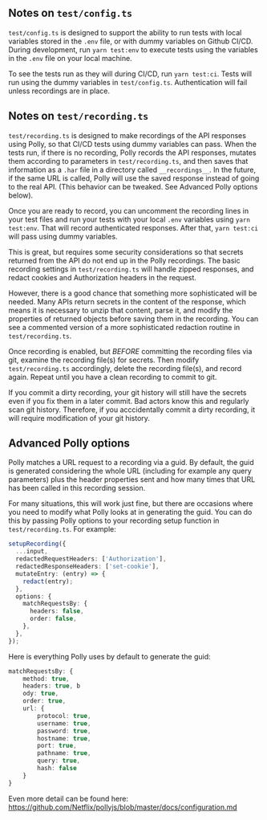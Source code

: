 ## Notes on `test/config.ts`

`test/config.ts` is designed to support the ability to run tests with local
variables stored in the `.env` file, or with dummy variables on Github CI/CD.
During development, run `yarn test:env` to execute tests using the variables in
the `.env` file on your local machine.

To see the tests run as they will during CI/CD, run `yarn test:ci`. Tests will
run using the dummy variables in `test/config.ts`. Authentication will fail
unless recordings are in place.

## Notes on `test/recording.ts`

`test/recording.ts` is designed to make recordings of the API responses using
Polly, so that CI/CD tests using dummy variables can pass. When the tests run,
if there is no recording, Polly records the API responses, mutates them
according to parameters in `test/recording.ts`, and then saves that information
as a `.har` file in a directory called `__recordings__`. In the future, if the
same URL is called, Polly will use the saved response instead of going to the
real API. (This behavior can be tweaked. See Advanced Polly options below).

Once you are ready to record, you can uncomment the recording lines in your test
files and run your tests with your local `.env` variables using `yarn test:env`.
That will record authenticated responses. After that, `yarn test:ci` will pass
using dummy variables.

This is great, but requires some security considerations so that secrets
returned from the API do not end up in the Polly recordings. The basic recording
settings in `test/recording.ts` will handle zipped responses, and redact cookies
and Authorization headers in the request.

However, there is a good chance that something more sophisticated will be
needed. Many APIs return secrets in the content of the response, which means it
is necessary to unzip that content, parse it, and modify the properties of
returned objects before saving them in the recording. You can see a commented
version of a more sophisticated redaction routine in `test/recording.ts`.

Once recording is enabled, but _BEFORE_ committing the recording files via git,
examine the recording file(s) for secrets. Then modify `test/recording.ts`
accordingly, delete the recording file(s), and record again. Repeat until you
have a clean recording to commit to git.

If you commit a dirty recording, your git history will still have the secrets
even if you fix them in a later commit. Bad actors know this and regularly scan
git history. Therefore, if you acccidentally commit a dirty recording, it will
require modification of your git history.

## Advanced Polly options

Polly matches a URL request to a recording via a guid. By default, the guid is
generated considering the whole URL (including for example any query parameters)
plus the header properties sent and how many times that URL has been called in
this recording session.

For many situations, this will work just fine, but there are occasions where you
need to modify what Polly looks at in generating the guid. You can do this by
passing Polly options to your recording setup function in `test/recording.ts`.
For example:

```ts
setupRecording({
  ...input,
  redactedRequestHeaders: ['Authorization'],
  redactedResponseHeaders: ['set-cookie'],
  mutateEntry: (entry) => {
    redact(entry);
  },
  options: {
    matchRequestsBy: {
      headers: false,
      order: false,
    },
  },
});
```

Here is everything Polly uses by default to generate the guid:

```ts
matchRequestsBy: {
    method: true,
    headers: true, b
    ody: true,
    order: true,
    url: {
        protocol: true,
        username: true,
        password: true,
        hostname: true,
        port: true,
        pathname: true,
        query: true,
        hash: false
    }
}
```

Even more detail can be found here:
https://github.com/Netflix/pollyjs/blob/master/docs/configuration.md
